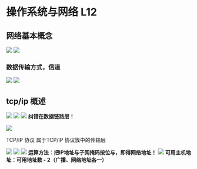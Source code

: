 # 操作系统与网络 L12

## 网络基本概念

![](L12_1.png)
![](L12_2.png)

### 数据传输方式，信道
![](L12_3.png)
![](L12_7.png)


## tcp/ip 概述
![](L12_4.png)
![](L12_5.png)
![](L12_6.png)
**纠错在数据链路层！**

![](L12_8.png)

TCP/IP 协议 属于TCP/IP 协议簇中的传输层

![](L12_9.png)
![](L12_10.png)
![](L12_11.png)
**运算方法：把IP地址与子网掩码按位与，即得网络地址！**
![](L12_12.png)
**可用主机地址：可用地址数 - 2（广播、网络地址各一）**





